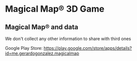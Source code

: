 # Magical Map® 3D Game

## Magical Map® and data

We don't collect any other information to share with third ones

Google Play Store: https://play.google.com/store/apps/details?id=me.gerardogonzalez.magicalmap
